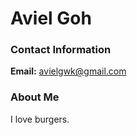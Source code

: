 # Aviel Goh

### Contact Information

**Email:** avielgwk@gmail.com

### About Me

I love burgers. 
